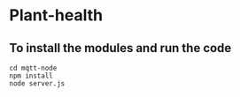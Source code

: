 # Plant-health


## To install the modules and run the code
```
cd mqtt-node
npm install
node server.js
```